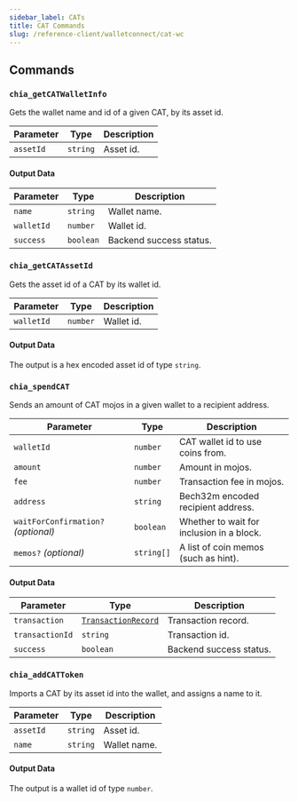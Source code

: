 ```yaml
---
sidebar_label: CATs
title: CAT Commands
slug: /reference-client/walletconnect/cat-wc
---
```


## Commands

### `chia_getCATWalletInfo`

Gets the wallet name and id of a given CAT, by its asset id.

| Parameter | Type     | Description |
| --------- | -------- | ----------- |
| `assetId` | `string` | Asset id.   |

#### Output Data

| Parameter  | Type      | Description             |
| ---------- | --------- | ----------------------- |
| `name`     | `string`  | Wallet name.            |
| `walletId` | `number`  | Wallet id.              |
| `success`  | `boolean` | Backend success status. |

### `chia_getCATAssetId`

Gets the asset id of a CAT by its wallet id.

| Parameter  | Type     | Description |
| ---------- | -------- | ----------- |
| `walletId` | `number` | Wallet id.  |

#### Output Data

The output is a hex encoded asset id of type `string`.

### `chia_spendCAT`

Sends an amount of CAT mojos in a given wallet to a recipient address.

| Parameter                           | Type       | Description                               |
| ----------------------------------- | ---------- | ----------------------------------------- |
| `walletId`                          | `number`   | CAT wallet id to use coins from.          |
| `amount`                            | `number`   | Amount in mojos.                          |
| `fee`                               | `number`   | Transaction fee in mojos.                 |
| `address`                           | `string`   | Bech32m encoded recipient address.        |
| `waitForConfirmation?` _(optional)_ | `boolean`  | Whether to wait for inclusion in a block. |
| `memos?` _(optional)_               | `string[]` | A list of coin memos (such as hint).      |

#### Output Data

| Parameter       | Type                                                                                   | Description             |
| --------------- | -------------------------------------------------------------------------------------- | ----------------------- |
| `transaction`   | [`TransactionRecord`](/reference-client/walletconnect/walletconnect#transactionrecord) | Transaction record.     |
| `transactionId` | `string`                                                                               | Transaction id.         |
| `success`       | `boolean`                                                                              | Backend success status. |

### `chia_addCATToken`

Imports a CAT by its asset id into the wallet, and assigns a name to it.

| Parameter | Type     | Description  |
| --------- | -------- | ------------ |
| `assetId` | `string` | Asset id.    |
| `name`    | `string` | Wallet name. |

#### Output Data

The output is a wallet id of type `number`.
